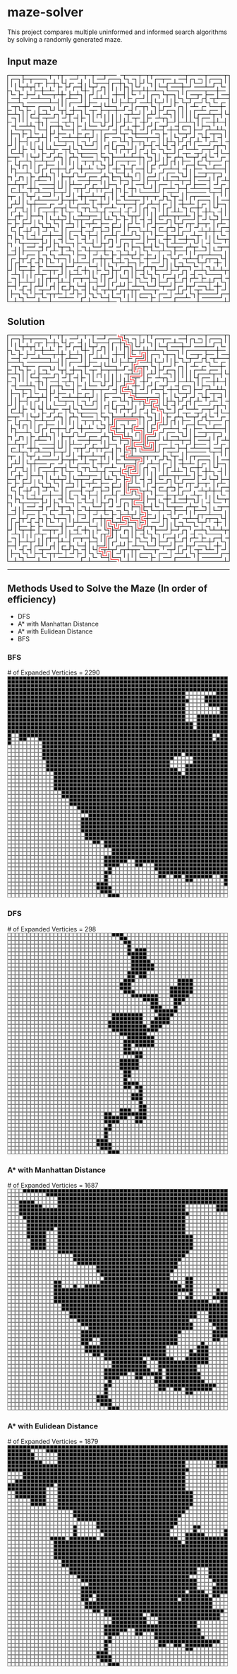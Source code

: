 # maze-solver

This project compares multiple uninformed and informed search algorithms by solving a randomly generated maze.

## Input maze
![alt text](./images/mazeV2.png "Title")

## Solution 
![alt text](./images/mazeV2_sol.png "Title")


---
## Methods Used to Solve the Maze (In order of efficiency)
- DFS
- A* with Manhattan Distance
- A* with Eulidean Distance
- BFS

### BFS

\# of Expanded Verticies = 2290
![alt text](./images/BFS.png "Title")

### DFS

\# of Expanded Verticies = 298
![DFS](./images/DFS.png "DFS")

### A* with Manhattan Distance

\# of Expanded Verticies = 1687
![DFS](./images/manhattan.png "DFS")

### A* with Eulidean Distance

\# of Expanded Verticies = 1879
![DFS](./images/Euclidean.png "DFS")